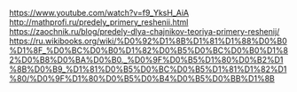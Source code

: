 https://www.youtube.com/watch?v=f9_YksH_AiA  
http://mathprofi.ru/predely_primery_reshenii.html  
https://zaochnik.ru/blog/predely-dlya-chajnikov-teoriya-primery-reshenij/  
https://ru.wikibooks.org/wiki/%D0%92%D1%8B%D1%81%D1%88%D0%B0%D1%8F_%D0%BC%D0%B0%D1%82%D0%B5%D0%BC%D0%B0%D1%82%D0%B8%D0%BA%D0%B0._%D0%9F%D0%B5%D1%80%D0%B2%D1%8B%D0%B9_%D1%81%D0%B5%D0%BC%D0%B5%D1%81%D1%82%D1%80/%D0%9F%D1%80%D0%B5%D0%B4%D0%B5%D0%BB%D1%8B  
